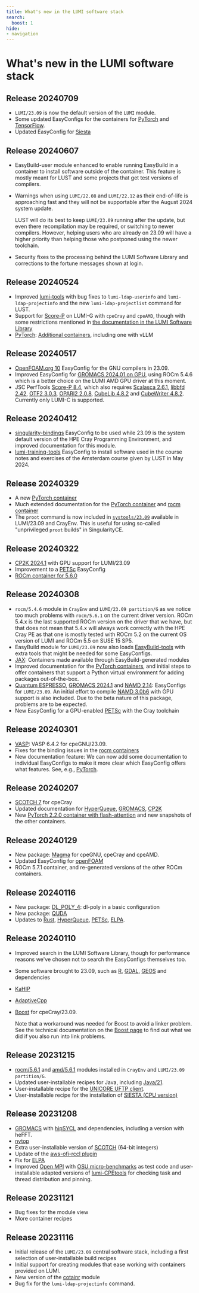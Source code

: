 ```yaml
---
title: What's new in the LUMI software stack
search:
  boost: 1
hide:
- navigation
---
```


# What's new in the LUMI software stack

## Release 20240709

-   `LUMI/23.09` is now the default version of the `LUMI` module.
-   Some updated EasyConfigs for the containers for 
    [PyTorch](p/PyTorch/index.md) and [TensorFlow](t/TensorFlow/index.md).
-   Updated EasyConfig for [Siesta](s/Siesta/index.md)


## Release 20240607

-   EasyBuild-user module enhanced to enable running EasyBuild in a container to install
    software outside of the container. This feature is mostly meant for LUST and some 
    projects that get test versions of compilers.
-   Warnings when using `LUMI/22.08` and `LUMI/22.12` as their end-of-life is approaching
    fast and they will not be supportable after the August 2024 system update.

    LUST will do its best to keep `LUMI/23.09` running after the update, but even there 
    recompilation may be required, or switching to newer compilers. However, helping users
    who are already on 23.09 will have a higher priority than helping those who postponed
    using the newer toolchain.

-   Security fixes to the processing behind the LUMI Software Library and corrections to
    the fortune messages shown at login.


## Release 20240524

-   Improved [lumi-tools](l/lumi-tools/index.md) with bug fixes to `lumi-ldap-userinfo`
    and `lumi-ldap-projectinfo` and the new `lumi-ldap-projectlist` command for LUST.
-   Support for [Score-P](s/Score-P/index.md) on LUMI-G with `cpeCray` and `cpeAMD`,
    though with some restrictions mentioned in 
    [the documentation in the LUMI Software Library](s/Score-P/index.md#user-documentation-user-installation)
-   [PyTorch](p/PyTorch/index.md): 
    [Additional containers](p/PyTorch/index.md#singularity-containers-with-modules-for-binding-and-extras), 
    including one with vLLM


## Release 20240517

-   [OpenFOAM.org 10](o/OpenFOAM/index.md) EasyConfig for the GNU compilers in 23.09.
-   Improved EasyConfig for [GROMACS 2024.01 on GPU](g/GROMACS/index.md),
    using ROCm 5.4.6 which is a better choice on the LUMI AMD GPU driver at this
    moment.
-   JSC PerfTools [Score-P 8.4](s/Score-P/index.md), which also requires 
    [Scalasca 2.6.1](s/Scalasca/index.md), 
    [libbfd 2.42](l/libbfd/index.md),
    [OTF2 3.0.3](o/OTF2/index.md),
    [OPARI2 2.0.8](o/OPARI2/index.md),
    [CubeLib 4.8.2](c/CubeLib/index.md) and
    [CubeWriter 4.8.2](c/CubeWriter/index.md).
    Currently only LUMI-C is supported.


## Release 20240412

-   [singularity-bindings](s/singularity-bindings/index.md) EasyConfig to be used while 23.09 is 
    the system default version of the HPE Cray Programming Environment, and improved
    documentation for this module.
-   [lumi-training-tools](l/lumi-training-tools/index.md) EasyConfig to install software
    used in the course notes and exercises of the Amsterdam course given by LUST in
    May 2024. 


## Release 20240329

-   A new [PyTorch container](p/PyTorch/index.md)
-   Much extended documentation for the [PyTorch container](p/PyTorch/index.md)
    and [rocm container](r/rocm/index.md)
-   The `proot` command is now included in [`systools/23.09`](s/systools/index.md)
    available in LUMI/23.09 and CrayEnv. This is useful for using so-called
    "unprivileged `proot` builds" in SingularityCE.


## Release 20240322

-   [CP2K 2024.1](c/CP2K/index.md) with GPU support for LUMI/23.09
-   Improvement to a [PETSc](p/PETSc/index.md) EasyConfig
-   [ROCm container for 5.6.0](r/rocm/index.md)


## Release 20240308

-   `rocm/5.4.6` module in `CrayEnv` and `LUMI/23.09 partition/G` as we notice too
    much problems with `rocm/5.6.1` on the current driver version. ROCm 5.4.x is the last
    supported ROCm version on the driver that we have, but that does not mean that 
    5.4.x will always work correctly with the HPE Cray PE as that one is mostly tested
    with ROCm 5.2 on the current OS version of LUMI and ROCm 5.5 on SUSE 15 SP5.
-   EasyBuild module for `LUMI/23.09` now also loads 
    [EasyBuild-tools](e/EasyBuild-tools/index.md) with extra tools that might be needed 
    for some EasyConfigs.
-   [JAX](j/jax/index.md): Containers made available through EasyBuild-generated modules
-   Improved documentation for the [PyTorch containers](p/PyTorch/index.md), 
    and initial steps to offer containers that support a Python virtual environment for 
    adding packages out-of-the-box.
-   [Quantum ESPRESSO](q/QuantumESPRESSO/index.md),
    [GROMACS 2024.1](g/GROMACS/index.md) and
    [NAMD 2.14](n/NAMD/index.md): EasyConfigs for `LUMI/23.09`.
    An initial effort to compile [NAMD 3.0b6](n/NAMD/index.md) with GPU support is also included.
    Due to the beta nature of this package, problems are to be expected.
-   New EasyConfig for a GPU-enabled [PETSc](p/PETSc/index.md) with the Cray toolchain  


## Release 20240301

-   [VASP](v/VASP/index.md): VASP 6.4.2 for cpeGNU/23.09.
-   Fixes for the binding issues in the [rocm containers](r/rocm/index.md)
-   New documentation feature: We can now add some documentation to individual EasyConfigs
    to make it more clear which EasyConfig offers what features. See, e.g., 
    [PyTorch](p/PyTorch/index.md).


## Release 20240207

-   [SCOTCH 7](s/SCOTCH/index.md) for cpeCray
-   Updated documentation for [HyperQueue](h/HyperQueue/index.md), 
    [GROMACS](g/GROMACS/index.md), [CP2K](c/CP2K/index.md)
-   New [PyTorch 2.2.0 container with flash-attention](p/PyTorch/index.md) 
    and new snapshots of the other containers.


## Release 20240129

-   New package: [Magma](m/magma/index.md) for cpeGNU, cpeCray and cpeAMD.
-   Updated EasyConfig for [openFOAM](o/OpenFOAM/index.md)
-   ROCm 5.7.1 container, and re-generated versions of the other ROCm containers.


## Release 20240116

-   New package: [DL_POLY_4](d/DL_POLY_4/index.md): dl-poly in a basic configuration
-   New package: [QUDA](q/QUDA/index.md)
-   Updates to [Rust](r/Rust/index.md), [HyperQueue](h/HyperQueue/index.md),
    [PETSc](p/PETSc/index.md), [ELPA](e/ELPA/index.md).

## Release 20240110

-   Improved search in the LUMI Software Library, though for performance reasons we've 
    chosen not to search the EasyConfigs themselves too.
-   Some software brought to 23.09, such as [R](r/R/index.md), 
    [GDAL](g/GDAL/index.md), [GEOS](g/GEOS/index.md) and dependencies
-   [KaHIP](k/KaHIP/index.md)
-   [AdaptiveCpp](a/AdaptiveCpp/index.md)
-   [Boost](b/Boost/index.md) for cpeCray/23.09.
  
    Note that a workaround was needed for Boost to avoid a linker problem. See the
    technical documentation on the [Boost page](b/Boost/index.md) to find out what we
    did if you also run into link problems.

## Release 20231215

-   [rocm/5.6.1](r/rocm/index.md) and [amd/5.6.1](a/amd/index.md) 
    modules installed in `CrayEnv` and `LUMI/23.09 partition/G`.
-   Updated user-installable recipes for Java, including [Java/21](j/Java/index.md).
-   User-installable recipe for the [UNICORE UFTP client](u/unicore-uftp/index.md).
-   User-installable recipe for the installation of [SIESTA (CPU version)](s/Siesta/index.md)


## Release 20231208

-   [GROMACS](g/GROMACS/index.md) with [hipSYCL](h/hipSYCL/index.md) and dependencies, including a version with heFFT.
-   [nvtop](n/nvtop/index.md)
-   Extra user-installable version of [SCOTCH](s/SCOTCH/index.md) (64-bit integers)
-   Update of the [aws-ofi-rccl plugin](a/aws-ofi-rccl/index.md)
-   Fix for [ELPA](e/ELPA/index.md)
-   Improved [Open MPI](o/OpenMPI/index.md) with [OSU micro-benchmarks](o/OSU-Micro-Benchmarks/index.md)
    as test code and user-installable adapted versions of [lumi-CPEtools](l/lumi-CPEtools/index.md)
    for checking task and thread distribution and pinning.


## Release 20231121

-   Bug fixes for the module view
-   More container recipes


## Release 20231116

-   Initial release of the `LUMI/23.09` central software stack, including a first
    selection of user-installable build recipes
-   Initial support for creating modules that ease working with containers
    provided on LUMI.
-   New version of the [cotainr](c/cotainr/index.md) module
-   Bug fix for the `lumi-ldap-projectinfo` command.
